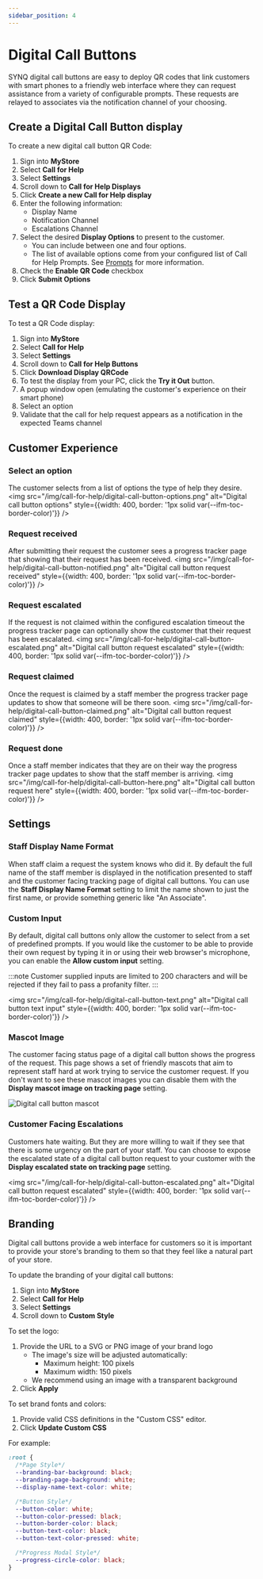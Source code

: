 ```yaml
---
sidebar_position: 4
---
```


# Digital Call Buttons
SYNQ digital call buttons are easy to deploy QR codes that link customers with smart phones to a friendly web interface where they can request assistance from a variety of configurable prompts. These requests are relayed to associates via the notification channel of your choosing.

## Create a Digital Call Button display
To create a new digital call button QR Code:
1. Sign into __MyStore__
2. Select __Call for Help__
3. Select __Settings__
4. Scroll down to __Call for Help Displays__
5. Click __Create a new Call for Help display__
6. Enter the following information:
   - Display Name
   - Notification Channel
   - Escalations Channel
7. Select the desired __Display Options__ to present to the customer. 
   - You can include between one and four options.
   - The list of available options come from your configured list of Call for Help Prompts. See [Prompts](./settings.md#prompts) for more information.
8. Check the __Enable QR Code__ checkbox
9. Click __Submit Options__

## Test a QR Code Display
To test a QR Code display:
1. Sign into __MyStore__
2. Select __Call for Help__
3. Select __Settings__
4. Scroll down to __Call for Help Buttons__
5. Click __Download Display QRCode__
6. To test the display from your PC, click the __Try it Out__ button.
7. A popup window open (emulating the customer's experience on their smart phone)
8. Select an option
9. Validate that the call for help request appears as a notification in the expected Teams channel

## Customer Experience
### Select an option
The customer selects from a list of options the type of help they desire.
<img src="/img/call-for-help/digital-call-button-options.png" alt="Digital call button options" style={{width: 400, border: '1px solid var(--ifm-toc-border-color)'}} />

### Request received
After submitting their request the customer sees a progress tracker page that showing that their request has been received.
<img src="/img/call-for-help/digital-call-button-notified.png" alt="Digital call button request received" style={{width: 400, border: '1px solid var(--ifm-toc-border-color)'}} />

### Request escalated
If the request is not claimed within the configured escalation timeout the progress tracker page can optionally show the customer that their request has been escalated.
<img src="/img/call-for-help/digital-call-button-escalated.png" alt="Digital call button request escalated" style={{width: 400, border: '1px solid var(--ifm-toc-border-color)'}} />

### Request claimed
Once the request is claimed by a staff member the progress tracker page updates to show that someone will be there soon.
<img src="/img/call-for-help/digital-call-button-claimed.png" alt="Digital call button request claimed" style={{width: 400, border: '1px solid var(--ifm-toc-border-color)'}} />

### Request done
Once a staff member indicates that they are on their way the progress tracker page updates to show that the staff member is arriving.
<img src="/img/call-for-help/digital-call-button-here.png" alt="Digital call button request here" style={{width: 400, border: '1px solid var(--ifm-toc-border-color)'}} />

## Settings

### Staff Display Name Format
When staff claim a request the system knows who did it. By default the full name of the staff member is displayed in the notification presented to staff and the customer facing tracking page of digital call buttons. You can use the __Staff Display Name Format__ setting to limit the name shown to just the first name, or provide something generic like "An Associate".

### Custom Input
By default, digital call buttons only allow the customer to select from a set of predefined prompts. If you would like the customer to be able to provide their own request by typing it in or using their web browser's microphone, you can enable the __Allow custom input__ setting.

:::note
Customer supplied inputs are limited to 200 characters and will be rejected if they fail to pass a profanity filter.
:::

<img src="/img/call-for-help/digital-call-button-text.png" alt="Digital call button text input" style={{width: 400, border: '1px solid var(--ifm-toc-border-color)'}} />


### Mascot Image
The customer facing status page of a digital call button shows the progress of the request. This page shows a set of friendly mascots that aim to represent staff hard at work trying to service the customer request. If you don't want to see these mascot images you can disable them with the __Display mascot image on tracking page__ setting.

<img src="/img/call-for-help/digital-call-button-mascot.png" alt="Digital call button mascot" />

### Customer Facing Escalations
Customers hate waiting. But they are more willing to wait if they see that there is some urgency on the part of your staff. You can choose to expose the escalated state of a digital call button request to your customer with the __Display escalated state on tracking page__ setting.

<img src="/img/call-for-help/digital-call-button-escalated.png" alt="Digital call button request escalated" style={{width: 400, border: '1px solid var(--ifm-toc-border-color)'}} />

## Branding
Digital call buttons provide a web interface for customers so it is important to provide your store's branding to them so that they feel like a natural part of your store.

To update the branding of your digital call buttons:
1. Sign into __MyStore__
2. Select __Call for Help__
3. Select __Settings__
4. Scroll down to __Custom Style__

To set the logo:
1. Provide the URL to a SVG or PNG image of your brand logo
   - The image's size will be adjusted automatically:
     - Maximum height: 100 pixels
     - Maximum width: 150 pixels
   - We recommend using an image with a transparent background
2. Click __Apply__

To set brand fonts and colors:
1. Provide valid CSS definitions in the "Custom CSS" editor.
2. Click __Update Custom CSS__

For example:
```css
:root {
  /*Page Style*/
  --branding-bar-background: black;
  --branding-page-background: white;
  --display-name-text-color: white;

  /*Button Style*/
  --button-color: white;
  --button-color-pressed: black;
  --button-border-color: black;
  --button-text-color: black;
  --button-text-color-pressed: white;

  /*Progress Modal Style*/
  --progress-circle-color: black;
}
```